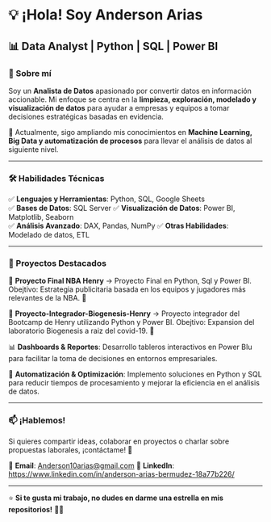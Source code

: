 # 💡 ¡Hola! Soy Anderson Arias

## 📊 Data Analyst | Python | SQL | Power BI  

### 🚀 Sobre mí  
Soy un **Analista de Datos** apasionado por convertir datos en información accionable. Mi enfoque se centra en la **limpieza, exploración, modelado y visualización de datos** para ayudar a empresas y equipos a tomar decisiones estratégicas basadas en evidencia.  

📍 Actualmente, sigo ampliando mis conocimientos en **Machine Learning, Big Data y automatización de procesos** para llevar el análisis de datos al siguiente nivel.  

---

### 🛠️ Habilidades Técnicas  
✅ **Lenguajes y Herramientas**: Python, SQL, Google Sheets  
✅ **Bases de Datos**: SQL Server
✅ **Visualización de Datos**: Power BI, Matplotlib, Seaborn  
✅ **Análisis Avanzado**: DAX, Pandas, NumPy 
✅ **Otras Habilidades**: Modelado de datos, ETL 

---

### 📌 Proyectos Destacados  
🔹 **Proyecto Final NBA Henry** → Proyecto Final en Python, Sql y Power BI. Obejtivo: Estrategia publicitaria basada en los equipos y jugadores más relevantes de la NBA. 🏀

🔹 **Proyecto-Integrador-Biogenesis-Henry** → Proyecto integrador del Bootcamp de Henry utilizando Python y Power BI. Obejtivo: Expansion del laboratorio Biogenesis a raiz del covid-19. 💉

 

📊 **Dashboards & Reportes**: Desarrollo tableros interactivos en Power BIu para facilitar la toma de decisiones en entornos empresariales.  

🤖 **Automatización & Optimización**: Implemento soluciones en Python y SQL para reducir tiempos de procesamiento y mejorar la eficiencia en el análisis de datos.  

---

### 📫 ¡Hablemos!  
Si quieres compartir ideas, colaborar en proyectos o charlar sobre propuestas laborales, ¡contáctame! 📩  

📧 **Email**: Anderson10arias@gmail.com
🔗 **LinkedIn**:  https://www.linkedin.com/in/anderson-arias-bermudez-18a77b226/

---

⭐ **Si te gusta mi trabajo, no dudes en darme una estrella en mis repositorios!** 🚀✨  

